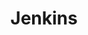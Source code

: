 ---
description: |
   Jenkins is the leading open-source automation server supported by a
   large and growing community of developers, testers, designers, and other people
   interested in continuous integration, continuous delivery, and modern software
   delivery practices. Our motto is "Build great things at any scale".
   Built on the Java Virtual Machine (JVM), it provides more than 1,500 plugins that
   extend Jenkins to automate with practically any technology software delivery teams
   use. In 2020, Jenkins surpassed 250,000 known installations making it the most
   widely deployed automation server.
layout: stand
logo: stands/jenkins/logo.png
new_this_year: |
  <p>Over the past year, the vibrant Jenkins community brought many improvements
   to the project, including security, stability, and project governance. Here are
   some of the highlights: </p>
  <ul>
    <li>A refresh of Jenkins user interface </li>
    <li>Running Jenkins fully configured as code </li>
    <li>Running Jenkins on Kubernetes which is an improvement to the "Jenkins Kubernetes operator" and the Kubernetes plugin.</li>
    <li>Jenkinsfile Runner - portableJenkins pipeline execution engine. </li>
    <li>New public roadmap </li>
    <li>Graduation in the Continuous Delivery Foundation </li>
  </ul>
  <p>Significant
   improvements have been made around services, to provide to the Jenkins community
   the right information to manage their plugins. </p>
   <ul>
    <li>The service 'plugins.jenkins.io' provides useful information about plugins. </li>
    <li>The Jenkins update center now provides additional information like "is the plugin affected by a security issue? or up for adoption?" </li>
  </ul>
showcase: |
  <p>Jenkins offers a simple way to set up a continuous integration or continuous
  delivery (CI/CD) environment for almost any combination of languages and source
  code repositories using pipelines, as well as automating other routine development
  tasks.</p>
themes:
- Developer environment
title: Jenkins
website: https://www.jenkins.io
show_on_overview: true
chatroom: jenkins
---